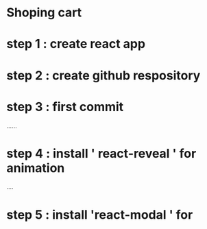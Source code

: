 # Shoping cart

# step 1 : create react app

# step 2 : create github respository

# step 3 : first commit

......

# step 4 : install ' react-reveal ' for animation

....

# step 5 : install 'react-modal ' for
